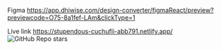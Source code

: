 Figma https://app.dhiwise.com/design-converter/figmaReact/preview?previewcode=O75-8a1fef-LAm&clickType=1

Live link https://stupendous-cuchufli-abb791.netlify.app/
![GitHub Repo stars](https://img.shields.io/github/stars/BlckTitan/tech-volt?style=social)
